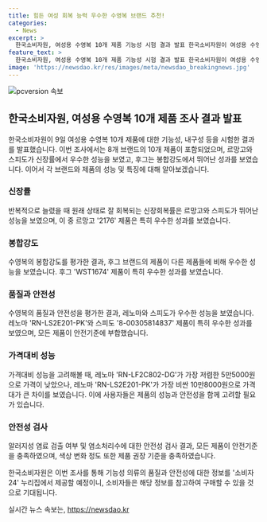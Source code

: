 ```yaml
---
title: 힘든 여성 회복 능력 우수한 수영복 브랜드 추천!
categories:
  - News
excerpt: >
  한국소비자원, 여성용 수영복 10개 제품 기능성 시험 결과 발표 한국소비자원이 여성용 수영복 10개 제품에 대한 기능성, 내구성 등을 시험한 결과를 발표했다. 신장회복률과 봉합강도 등 각 제품의 특성을 분석한 결과, 르망고와 스피도 등 일부 브랜드가 뛰어난 성능을 보였다. 레노마부터 후그까지 총 8개의 브랜드에 대한 테스트 결과를 공개하며, 제품의 가격과 안전성도 함께 확인했다. 해당 정보는 소비자24 누리집에서 확인 가능하다고 한다.
feature_text: >
  한국소비자원, 여성용 수영복 10개 제품 기능성 시험 결과 발표 한국소비자원이 여성용 수영복 10개 제품에 대한 기능성, 내구성 등을 시험한 결과를 발표했다. 신장회복률과 봉합강도 등 각 제품의 특성을 분석한 결과, 르망고와 스피도 등 일부 브랜드가 뛰어난 성능을 보였다. 레노마부터 후그까지 총 8개의 브랜드에 대한 테스트 결과를 공개하며, 제품의 가격과 안전성도 함께 확인했다. 해당 정보는 소비자24 누리집에서 확인 가능하다고 한다.
image: 'https://newsdao.kr/res/images/meta/newsdao_breakingnews.jpg'
---
```


<p><img src="https://newsdao.kr/res/images/meta/newsdao_breakingnews.jpg" alt="pcversion 속보" /></p>

<h2 data-ke-size="size26">한국소비자원, 여성용 수영복 10개 제품 조사 결과 발표</h2>

<p data-ke-size="size16">한국소비자원이 9일 여성용 수영복 10개 제품에 대한 기능성, 내구성 등을 시험한 결과를 발표했습니다. 이번 조사에서는 8개 브랜드의 10개 제품이 포함되었으며, 르망고와 스피도가 신장률에서 우수한 성능을 보였고, 후그는 봉합강도에서 뛰어난 성과를 보였습니다. 이어서 각 브랜드와 제품의 성능 및 특징에 대해 알아보겠습니다.</p>

<h3 data-ke-size="size24">신장률</h3>

<p data-ke-size="size16">반복적으로 늘렸을 때 원래 상태로 잘 회복되는 신장회복률은 르망고와 스피도가 뛰어난 성능을 보였으며, 이 중 르망고 '2176' 제품은 특히 우수한 성과를 보였습니다.</p>

<h3 data-ke-size="size24">봉합강도</h3>

<p data-ke-size="size16">수영복의 봉합강도를 평가한 결과, 후그 브랜드의 제품이 다른 제품들에 비해 우수한 성능을 보였습니다. 후그 'WST1674' 제품이 특히 우수한 성과를 보였습니다.</p>

<h3 data-ke-size="size24">품질과 안전성</h3>

<p data-ke-size="size16">수영복의 품질과 안전성을 평가한 결과, 레노마와 스피도가 우수한 성능을 보였습니다. 레노마 'RN-LS2E201-PK'와 스피도 '8-00305814837' 제품이 특히 우수한 성과를 보였으며, 모든 제품이 안전기준에 부합했습니다.</p>

<h3 data-ke-size="size24">가격대비 성능</h3>

<p data-ke-size="size16">가격대비 성능을 고려해볼 때, 레노마 'RN-LF2C802-DG'가 가장 저렴한 5만5000원으로 가격이 낮았으나, 레노마 'RN-LS2E201-PK'가 가장 비싼 10만8000원으로 가격대가 큰 차이를 보였습니다. 이에 사용자들은 제품의 성능과 안전성을 함께 고려할 필요가 있습니다.</p>

<h3 data-ke-size="size24">안전성 검사</h3>

<p data-ke-size="size16">알러지성 염료 검출 여부 및 염소처리수에 대한 안전성 검사 결과, 모든 제품이 안전기준을 충족하였으며, 색상 변화 정도 또한 제품 권장 기준을 충족하였습니다.</p>

<p data-ke-size="size16">한국소비자원은 이번 조사를 통해 기능성 의류의 품질과 안전성에 대한 정보를 '소비자24' 누리집에서 제공할 예정이니, 소비자들은 해당 정보를 참고하여 구매할 수 있을 것으로 기대됩니다.</p>
실시간 뉴스 속보는, <a href="https://newsdao.kr" rel="dofollow">https://newsdao.kr</a>


